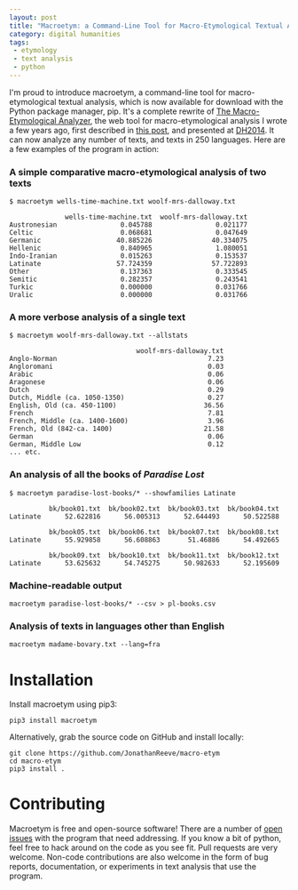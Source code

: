 ```yaml
---
layout: post
title: "Macroetym: a Command-Line Tool for Macro-Etymological Textual Analysis"
category: digital humanities
tags: 
 - etymology
 - text analysis
 - python
---
```


I'm proud to introduce macroetym, a command-line tool for macro-etymological textual analysis, which is now available for download with the Python package manager, pip. It's a complete rewrite of [The Macro-Etymological Analyzer](http://jonreeve.com/etym), the web tool for macro-etymological analysis I wrote a few years ago, first described in [this post](/2013/11/introducing-the-macro-etymological-analyzer), and presented at [DH2014](http://jonreeve.com/dh2014/). It can now analyze any number of texts, and texts in 250 languages. Here are a few examples of the program in action:

### A simple comparative macro-etymological analysis of two texts

```
$ macroetym wells-time-machine.txt woolf-mrs-dalloway.txt

              wells-time-machine.txt  woolf-mrs-dalloway.txt
Austronesian                0.045788                0.021177
Celtic                      0.068681                0.047649
Germanic                   40.885226               40.334075
Hellenic                    0.840965                1.080051
Indo-Iranian                0.015263                0.153537
Latinate                   57.724359               57.722893
Other                       0.137363                0.333545
Semitic                     0.282357                0.243541
Turkic                      0.000000                0.031766
Uralic                      0.000000                0.031766
```

### A more verbose analysis of a single text

```
$ macroetym woolf-mrs-dalloway.txt --allstats

                                woolf-mrs-dalloway.txt
Anglo-Norman                                      7.23
Angloromani                                       0.03
Arabic                                            0.06
Aragonese                                         0.06
Dutch                                             0.29
Dutch, Middle (ca. 1050-1350)                     0.27
English, Old (ca. 450-1100)                      36.56
French                                            7.81
French, Middle (ca. 1400-1600)                    3.96
French, Old (842-ca. 1400)                       21.58
German                                            0.06
German, Middle Low                                0.12
... etc.
```

### An analysis of all the books of _Paradise Lost_

```
$ macroetym paradise-lost-books/* --showfamilies Latinate        

          bk/book01.txt  bk/book02.txt  bk/book03.txt  bk/book04.txt
Latinate      52.622816      56.005313      52.644493      50.522588   

          bk/book05.txt  bk/book06.txt  bk/book07.txt  bk/book08.txt
Latinate      55.929858      56.608863       51.46886      54.492665   

          bk/book09.txt  bk/book10.txt  bk/book11.txt  bk/book12.txt  
Latinate      53.625632      54.745275      50.982633      52.195609  
```

### Machine-readable output

    macroetym paradise-lost-books/* --csv > pl-books.csv

### Analysis of texts in languages other than English

    macroetym madame-bovary.txt --lang=fra

# Installation

Install macroetym using pip3:

    pip3 install macroetym

Alternatively, grab the source code on GitHub and install locally:

    git clone https://github.com/JonathanReeve/macro-etym
    cd macro-etym
    pip3 install .

# Contributing

Macroetym is free and open-source software! There are a number of [open issues](https://github.com/JonathanReeve/macro-etym/issues) with the program that need addressing. If you know a bit of python, feel free to hack around on the code as you see fit. Pull requests are very welcome. Non-code contributions are also welcome in the form of bug reports, documentation, or experiments in text analysis that use the program.
